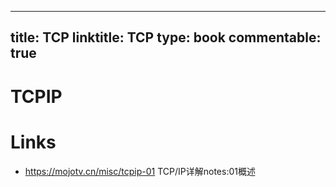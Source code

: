 
---
title: TCP
linktitle: TCP
type: book
commentable: true
---

# TCPIP

# Links

- https://mojotv.cn/misc/tcpip-01 TCP/IP详解notes:01概述

    